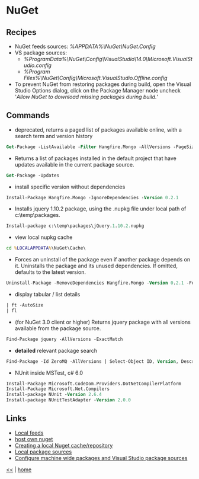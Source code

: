 # NuGet

## Recipes

- NuGet feeds sources: _%APPDATA%\NuGet\NuGet.Config_
- VS package sources: 
  - _%ProgramData%\NuGet\Config\VisualStudio\14.0\Microsoft.VisualStudio.config_ 
  - _%Program Files%\NuGet\Config\Microsoft.VisualStudio.Offline.config_
- To prevent NuGet from restoring packages during build, open the Visual Studio Options dialog, click on the Package Manager node uncheck '_Allow NuGet to download missing packages during build._'

## Commands

- deprecated, returns a paged list of packages available online, with a search term and version history 

```ps
Get-Package -ListAvailable -Filter Hangfire.Mongo -AllVersions -PageSize 5
```

- Returns a list of packages installed in the default project that have updates available in the current package source.

```ps
Get-Package -Updates
```

- install specific version without dependencies

```ps
Install-Package Hangfire.Mongo -IgnoreDependencies -Version 0.2.1
```

- Installs jquery 1.10.2 package, using the .nupkg file under local path of c:\temp\packages. 

```ps
Install-package c:\temp\packages\jQuery.1.10.2.nupkg
```

- view local nupkg cache

```bat
cd %LOCALAPPDATA%\NuGet\Cache\
```

- Forces an uninstall of the package even if another package depends on it. Uninstalls the package and its unused dependencies. If omitted, defaults to the latest version.

```ps
Uninstall-Package -RemoveDependencies Hangfire.Mongo -Version 0.2.1 -Force
``` 

- display tabular / list details

```ps
| ft -AutoSize
| fl
```

- (for NuGet 3.0 client or higher) Returns jquery package with all versions available from the package source.

```ps
Find-Package jquery -AllVersions -ExactMatch
```

- **detailed** relevant package search 

```ps
Find-Package -Id ZeroMQ -AllVersions | Select-Object ID, Version, Description, DownloadCount | Sort-Object -Descending -Property DownloadCount
```

- NUnit inside MSTest, c# 6.0

```ps
Install-Package Microsoft.CodeDom.Providers.DotNetCompilerPlatform
Install-Package Microsoft.Net.Compilers
Install-package NUnit -Version 2.6.4
Install-package NUnitTestAdapter -Version 2.0.0
```

## Links

- [Local feeds](https://docs.microsoft.com/ro-ro/nuget/hosting-packages/local-feeds)
- [host own nuget](https://docs.microsoft.com/ro-ro/nuget/hosting-packages/overview)
- [Creating a local Nuget cache/repository](https://joshilewis.wordpress.com/2012/01/13/creating-a-local-nuget-cacherepository/)
- [Local package sources](http://stackoverflow.com/questions/28592693/adding-nuget-package-sources-to-visual-studio-by-script) 
- [Configure machine wide packages and Visual Studio package sources](https://docs.microsoft.com/en-us/nuget/consume-packages/configuring-nuget-behavior)

[<<](../tools.md) | [home](../../README.md)

